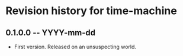 # Revision history for time-machine

## 0.1.0.0 -- YYYY-mm-dd

* First version. Released on an unsuspecting world.
